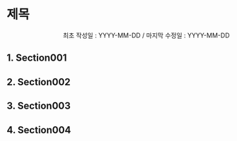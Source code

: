 # 제목

<p align="right">
최초 작성일 : YYYY-MM-DD / 마지막 수정일 : YYYY-MM-DD
</p>

## 1. Section001
## 2. Section002
## 3. Section003
## 4. Section004


